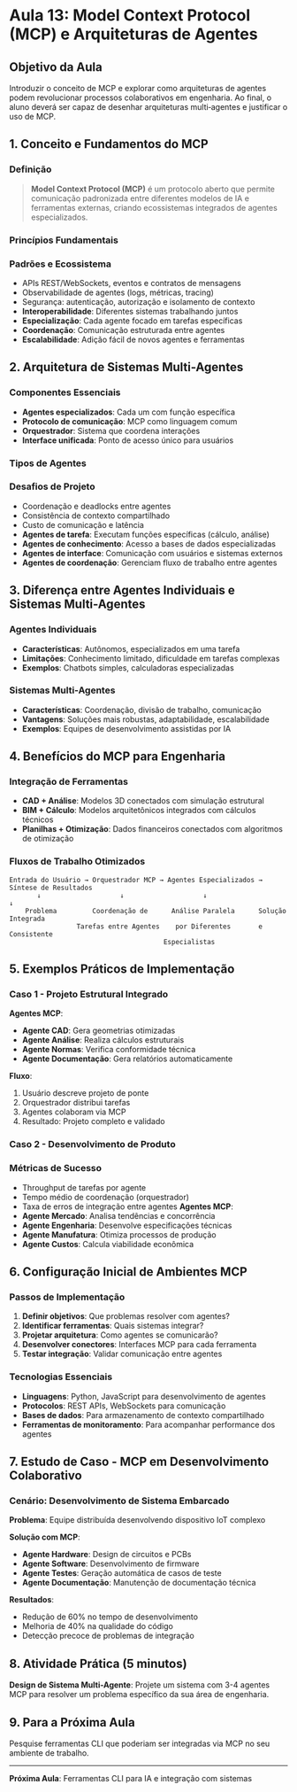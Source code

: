 # Aula 13: Model Context Protocol (MCP) e Arquiteturas de Agentes

## Objetivo da Aula
Introduzir o conceito de MCP e explorar como arquiteturas de agentes podem revolucionar processos colaborativos em engenharia. Ao final, o aluno deverá ser capaz de desenhar arquiteturas multi‑agentes e justificar o uso de MCP.

## 1. Conceito e Fundamentos do MCP

### Definição
> **Model Context Protocol (MCP)** é um protocolo aberto que permite comunicação padronizada entre diferentes modelos de IA e ferramentas externas, criando ecossistemas integrados de agentes especializados.

### Princípios Fundamentais
### Padrões e Ecossistema
- APIs REST/WebSockets, eventos e contratos de mensagens
- Observabilidade de agentes (logs, métricas, tracing)
- Segurança: autenticação, autorização e isolamento de contexto
- **Interoperabilidade**: Diferentes sistemas trabalhando juntos
- **Especialização**: Cada agente focado em tarefas específicas
- **Coordenação**: Comunicação estruturada entre agentes
- **Escalabilidade**: Adição fácil de novos agentes e ferramentas

## 2. Arquitetura de Sistemas Multi-Agentes

### Componentes Essenciais
- **Agentes especializados**: Cada um com função específica
- **Protocolo de comunicação**: MCP como linguagem comum
- **Orquestrador**: Sistema que coordena interações
- **Interface unificada**: Ponto de acesso único para usuários

### Tipos de Agentes
### Desafios de Projeto
- Coordenação e deadlocks entre agentes
- Consistência de contexto compartilhado
- Custo de comunicação e latência
- **Agentes de tarefa**: Executam funções específicas (cálculo, análise)
- **Agentes de conhecimento**: Acesso a bases de dados especializadas
- **Agentes de interface**: Comunicação com usuários e sistemas externos
- **Agentes de coordenação**: Gerenciam fluxo de trabalho entre agentes

## 3. Diferença entre Agentes Individuais e Sistemas Multi-Agentes

### Agentes Individuais
- **Características**: Autônomos, especializados em uma tarefa
- **Limitações**: Conhecimento limitado, dificuldade em tarefas complexas
- **Exemplos**: Chatbots simples, calculadoras especializadas

### Sistemas Multi-Agentes
- **Características**: Coordenação, divisão de trabalho, comunicação
- **Vantagens**: Soluções mais robustas, adaptabilidade, escalabilidade
- **Exemplos**: Equipes de desenvolvimento assistidas por IA

## 4. Benefícios do MCP para Engenharia

### Integração de Ferramentas
- **CAD + Análise**: Modelos 3D conectados com simulação estrutural
- **BIM + Cálculo**: Modelos arquitetônicos integrados com cálculos técnicos
- **Planilhas + Otimização**: Dados financeiros conectados com algoritmos de otimização

### Fluxos de Trabalho Otimizados
```
Entrada do Usuário → Orquestrador MCP → Agentes Especializados → Síntese de Resultados
       ↓                    ↓                    ↓                    ↓
    Problema         Coordenação de      Análise Paralela      Solução Integrada
                 Tarefas entre Agentes    por Diferentes       e Consistente
                                       Especialistas
```

## 5. Exemplos Práticos de Implementação

### Caso 1 - Projeto Estrutural Integrado
**Agentes MCP**:
- **Agente CAD**: Gera geometrias otimizadas
- **Agente Análise**: Realiza cálculos estruturais
- **Agente Normas**: Verifica conformidade técnica
- **Agente Documentação**: Gera relatórios automaticamente

**Fluxo**:
1. Usuário descreve projeto de ponte
2. Orquestrador distribui tarefas
3. Agentes colaboram via MCP
4. Resultado: Projeto completo e validado

### Caso 2 - Desenvolvimento de Produto
### Métricas de Sucesso
- Throughput de tarefas por agente
- Tempo médio de coordenação (orquestrador)
- Taxa de erros de integração entre agentes
**Agentes MCP**:
- **Agente Mercado**: Analisa tendências e concorrência
- **Agente Engenharia**: Desenvolve especificações técnicas
- **Agente Manufatura**: Otimiza processos de produção
- **Agente Custos**: Calcula viabilidade econômica

## 6. Configuração Inicial de Ambientes MCP

### Passos de Implementação
1. **Definir objetivos**: Que problemas resolver com agentes?
2. **Identificar ferramentas**: Quais sistemas integrar?
3. **Projetar arquitetura**: Como agentes se comunicarão?
4. **Desenvolver conectores**: Interfaces MCP para cada ferramenta
5. **Testar integração**: Validar comunicação entre agentes

### Tecnologias Essenciais
- **Linguagens**: Python, JavaScript para desenvolvimento de agentes
- **Protocolos**: REST APIs, WebSockets para comunicação
- **Bases de dados**: Para armazenamento de contexto compartilhado
- **Ferramentas de monitoramento**: Para acompanhar performance dos agentes

## 7. Estudo de Caso - MCP em Desenvolvimento Colaborativo

### Cenário: Desenvolvimento de Sistema Embarcado
**Problema**: Equipe distribuída desenvolvendo dispositivo IoT complexo

**Solução com MCP**:
- **Agente Hardware**: Design de circuitos e PCBs
- **Agente Software**: Desenvolvimento de firmware
- **Agente Testes**: Geração automática de casos de teste
- **Agente Documentação**: Manutenção de documentação técnica

**Resultados**:
- Redução de 60% no tempo de desenvolvimento
- Melhoria de 40% na qualidade do código
- Detecção precoce de problemas de integração

## 8. Atividade Prática (5 minutos)
**Design de Sistema Multi-Agente**: Projete um sistema com 3-4 agentes MCP para resolver um problema específico da sua área de engenharia.

## 9. Para a Próxima Aula
Pesquise ferramentas CLI que poderiam ser integradas via MCP no seu ambiente de trabalho.

---
**Próxima Aula**: Ferramentas CLI para IA e integração com sistemas
